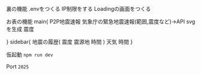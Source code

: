 裏の機能
.envをつくる
IP制限をする
Loadingの画面をつくる

お表の機能
main{
    P2P地震速報
    気象庁の緊急地震速報(範囲,震度など)→API
    svgを生成
    震度

}
sidebar{
    地震の履歴(
        震度
        震源地
        時間
    )
    天気
    時間
}

仮起動
```npm run dev```

Port ```2025```